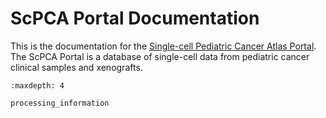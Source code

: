 # ScPCA Portal Documentation

This is the documentation for the [Single-cell Pediatric Cancer Atlas Portal](https://scpca.alexslemonade.org).
The ScPCA Portal is a database of single-cell data from pediatric cancer clinical samples and xenografts.

```{toctree}
:maxdepth: 4

processing_information
```
